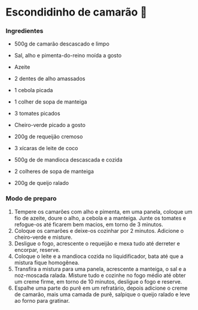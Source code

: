 # Escondidinho de camarão :shrimp:

### Ingredientes

- 500g de camarão descascado e limpo

- Sal, alho e pimenta-do-reino moída a gosto
- Azeite
- 2 dentes de alho amassados
- 1 cebola picada
- 1 colher de sopa de manteiga
- 3 tomates picados
-  Cheiro-verde picado a gosto
- 200g de requeijão cremoso 
- 3 xícaras de leite de coco 
- 500g de de mandioca descascada e cozida 

- 2 colheres de sopa de manteiga
- 200g de queijo ralado

### Modo de preparo 

1. Tempere os camarões com alho e pimenta, em uma panela, coloque um fio de azeite, doure o alho, a cebola e a manteiga. Junte os tomates e refogue-os até ficarem bem macios, em torno de 3 minutos.
2. Coloque os camarões e deixe-os cozinhar por 2 minutos. Adicione o cheiro-verde e misture.
3. Desligue o fogo, acrescente o requeijão e mexa tudo até derreter e encorpar, reserve.
4.  Coloque o leite e a mandioca cozida no liquidificador, bata até que a mistura fique homogênea.
5. Transfira a mistura para uma panela, acrescente a manteiga, o sal e a noz-moscada ralada. Misture tudo e cozinhe no fogo médio até obter um creme firme, em torno de 10 minutos, desligue o fogo e reserve.
6. Espalhe uma parte do purê em um refratário, depois adicione o creme de camarão, mais uma camada de purê, salpique o queijo ralado e leve ao forno  para gratinar.
